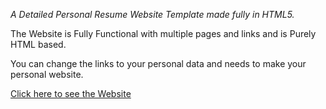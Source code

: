 *A Detailed Personal Resume Website Template made fully in HTML5.*

The Website is Fully Functional with multiple pages and links and is Purely HTML based.

You can change the links to your personal data and needs to make your personal website.

[Click here to see the Website](https://ishangurtu.github.io/Ishan.cv/)

